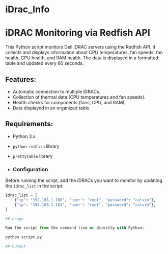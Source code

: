 # iDrac_Info

# iDRAC Monitoring via Redfish API

This Python script monitors Dell iDRAC servers using the Redfish API. It collects and displays information about CPU temperatures, fan speeds, fan health, CPU health, and RAM health. The data is displayed in a formatted table and updated every 60 seconds.

## Features:
- Automatic connection to multiple iDRACs.
- Collection of thermal data (CPU temperatures and fan speeds).
- Health checks for components (fans, CPU, and RAM).
- Data displayed in an organized table.

## Requirements:
- Python 3.x
- `python-redfish` library
- `prettytable` library

- ### Configuration

Before running the script, add the iDRACs you want to monitor by updating the `idrac_list` in the script:

```python
idrac_list = [
    {"ip": "192.168.1.100", "user": "root", "password": "calvin"},
    {"ip": "192.168.1.101", "user": "root", "password": "calvin"},
]

## Usage

Run the script from the command line or directly with Python:

python script.py

## Output


